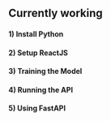 <h2>Currently working</h2>

#### 1) Install Python
#### 2) Setup ReactJS
#### 3) Training the Model
#### 4) Running the API
#### 5) Using FastAPI

